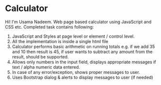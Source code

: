 # Calculator
Hi!
I'm Usama Nadeem.
Web page based calculator using JavaScript and CSS etc. 
Completed task contains following: 
1. JavaScript and Styles at page level or element / control level. 
2. All the implementation is inside a single html file 
3. Calculator performs basic arithmetic on running totals e.g. if we add 35 and 10 then result is 45, if user wants to subtract any amount from the result, should be supported. 
4. Allows only numbers in the input field, displays appropriate messages if text / alpha numeric data entered. 
5. In case of any error/exception, shows proper messages to user. 
6. Uses Bootstrap dialog & alerts to display messages to user (if needed)  
